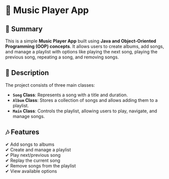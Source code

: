 # 🎵 Music Player App  

## 📌 Summary  
This is a simple **Music Player App** built using **Java and Object-Oriented Programming (OOP) concepts**. It allows users to create albums, add songs, and manage a playlist with options like playing the next song, playing the previous song, repeating a song, and removing songs.  

## 📜 Description  
The project consists of three main classes:  

- **`Song` Class**: Represents a song with a title and duration.  
- **`Album` Class**: Stores a collection of songs and allows adding them to a playlist.  
- **`Main` Class**: Controls the playlist, allowing users to play, navigate, and manage songs.  

## 🎶 Features  
✔ Add songs to albums  
✔ Create and manage a playlist  
✔ Play next/previous song  
✔ Replay the current song  
✔ Remove songs from the playlist  
✔ View available options  
